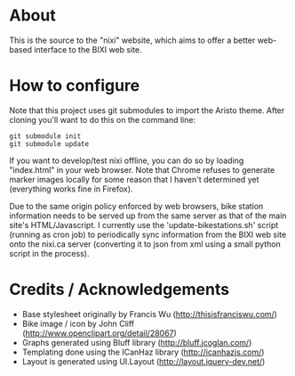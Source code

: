 # About

This is the source to the "nixi" website, which aims to offer a better web-based
interface to the BIXI web site.

# How to configure

Note that this project uses git submodules to import the Aristo theme. After
cloning you'll want to do this on the command line:

    git submodule init
    git submodule update

If you want to develop/test nixi offline, you can do so by loading 
"index.html" in your web browser. Note that Chrome refuses to generate
marker images locally for some reason that I haven't determined yet 
(everything works fine in Firefox).

Due to the same origin policy enforced by web browsers, bike station
information needs to be served up from the same server as that of the main
site's HTML/Javascript. I currently use the 'update-bikestations.sh' script 
(running as cron job) to periodically sync information from the BIXI web site
onto the nixi.ca server (converting it to json from xml using a small python
script in the process).

# Credits / Acknowledgements

* Base stylesheet originally by Francis Wu (http://thisisfranciswu.com/)
* Bike image / icon by John Cliff (http://www.openclipart.org/detail/28067)
* Graphs generated using Bluff library (http://bluff.jcoglan.com/)
* Templating done using the ICanHaz library (http://icanhazjs.com/)
* Layout is generated using UI.Layout (http://layout.jquery-dev.net/)

